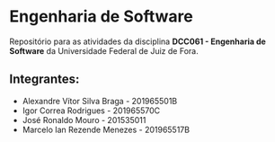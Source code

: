 # Engenharia de Software
Repositório para as atividades da disciplina **DCC061 - Engenharia de
Software** da Universidade Federal de Juiz de Fora.

## Integrantes:
- Alexandre Vítor Silva Braga - 201965501B
- Igor Correa Rodrigues       - 201965570C
- José Ronaldo Mouro          - 201535011
- Marcelo Ian Rezende Menezes - 201965517B
